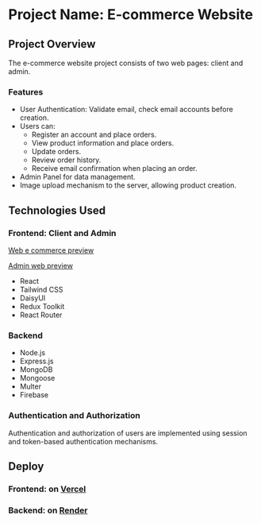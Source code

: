 # Project Name: E-commerce Website

## Project Overview
The e-commerce website project consists of two web pages: client and admin.

### Features
- User Authentication: Validate email, check email accounts before creation.
- Users can:
  - Register an account and place orders.
  - View product information and place orders.
  - Update orders.
  - Review order history.
  - Receive email confirmation when placing an order.
- Admin Panel for data management.
- Image upload mechanism to the server, allowing product creation.

## Technologies Used

### Frontend: Client and Admin
[Web e commerce preview](https://e-commerce-client-react.vercel.app/)

[Admin web preview](https://admin-e-commerce-nodejs-mongodb.vercel.app/)

- React
- Tailwind CSS
- DaisyUI
- Redux Toolkit
- React Router

### Backend
- Node.js
- Express.js
- MongoDB
- Mongoose
- Multer
- Firebase

### Authentication and Authorization
Authentication and authorization of users are implemented using session and token-based authentication mechanisms.

## Deploy
### Frontend: on [Vercel](https://vercel.com/)
### Backend: on [Render](https://render.com/)
